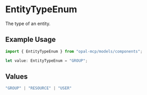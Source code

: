 # EntityTypeEnum

The type of an entity.

## Example Usage

```typescript
import { EntityTypeEnum } from "opal-mcp/models/components";

let value: EntityTypeEnum = "GROUP";
```

## Values

```typescript
"GROUP" | "RESOURCE" | "USER"
```